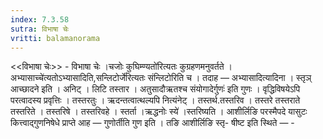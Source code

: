 ```yaml
---
index: 7.3.58
sutra: विभाषा चेः
vritti: balamanorama
---
```


<<विभाषा चेः>> - विभाषा चेः ।चजोः कुघिम्ण्यतो॑रित्यतः कुग्रहणमनुवर्तते ।अभ्यासाच्चे॑त्यतोऽभ्यासादिति,सन्लिटोर्जे॑रित्यतः संन्लिटोरिति च । तदाह —  अभ्यासादित्यादिना । स्तृञ् आच्छादने इति । अनिट् । लिटि तस्तार । अतुसादौऋतश्च संयोगादेर्गुणः॑ इति गुणः । वृद्धिविषयेऽपि परत्वादस्य प्रवृत्तिः । तस्तरतुः । ऋदन्तत्वात्थल्यपि नित्यंनेट् । तस्तर्थ.तस्तरिव । तस्तरे तस्तराते तस्तरिते । तस्तरिषे । तस्तरिवहे । स्तर्ता ।ऋद्धनोः स्ये॑ ।स्तरिष्यति । आशीर्लिङि परस्मैपदे यासुटः कित्त्वाद्गुणनिषेधे प्राप्ते आह —  गुणोर्तीति गुण इति । तङि आशीर्लिङि स्तृ- षीष्ट इति स्थिते — -